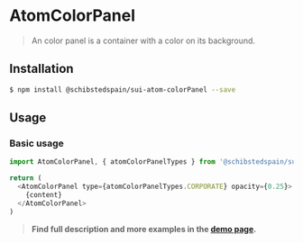 # AtomColorPanel

> An color panel is a container with a color on its background.

## Installation

```sh
$ npm install @schibstedspain/sui-atom-colorPanel --save
```

## Usage

### Basic usage
```js
import AtomColorPanel, { atomColorPanelTypes } from '@schibstedspain/sui-atom-colorPanel'

return (
  <AtomColorPanel type={atomColorPanelTypes.CORPORATE} opacity={0.25}>
    {content}
  </AtomColorPanel>
)
```


> **Find full description and more examples in the [demo page](#).**
